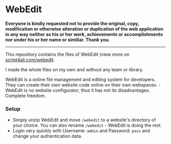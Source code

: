 # WebEdit
**Everyone is kindly requested not to provide the original, copy, modification or otherwise alteration or duplication of the web application in any way neither as his or her work, achievements or accomplishments nor under his or her name or similiar. Thank you.**

---
This repository contains the files of WebEdit (view more on [script4all.com/webedit](https://script4all.com/webedit).

I made the whole files on my own and without any team or library.

WebEdit is a online file management and editing system for developers. They can create their own website code online on their own webspaces. - WebEdit is no website configurator, thus it has not its disadvantages. Complete freedom.

### Setup
- Simply unzip WebEdit and move `/webedit` to a website's directory of your choice. You can also rename `/webedit` - WebEdit is doing the rest.
- Login very quickly with Username: `admin` and Password: `pass` and change your authentication data.
